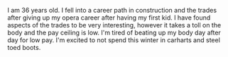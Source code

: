I am 36 years old.  I fell into a career path in construction and the trades after giving up my opera career after having my first kid.  I have found aspects of the trades to be very interesting, however it takes a toll on the body and the pay ceiling is low.  I'm tired of beating up my body day after day for low pay.  I'm excited to not spend this winter in carharts and steel toed boots.
